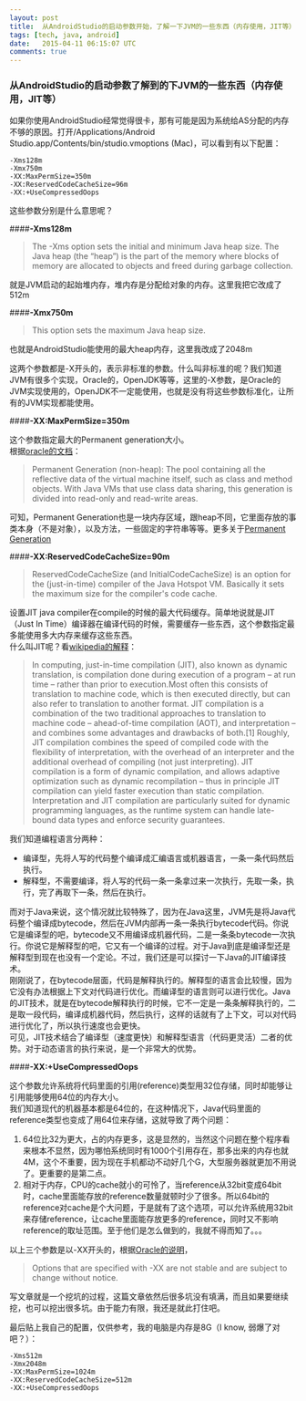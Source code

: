 ```yaml
---
layout: post
title:  从AndroidStudio的启动参数开始，了解一下JVM的一些东西（内存使用，JIT等）
tags: [tech, java, android]
date:   2015-04-11 06:15:07 UTC
comments: true
---
```

### 从AndroidStudio的启动参数了解到的下JVM的一些东西（内存使用，JIT等）
如果你使用AndroidStudio经常觉得很卡，那有可能是因为系统给AS分配的内存不够的原因。打开/Applications/Android Studio.app/Contents/bin/studio.vmoptions (Mac)，可以看到有以下配置：

```
-Xms128m  
-Xmx750m  
-XX:MaxPermSize=350m  
-XX:ReservedCodeCacheSize=96m  
-XX:+UseCompressedOops  
```

这些参数分别是什么意思呢？  

####**-Xms128m**     

> The -Xms option sets the initial and minimum Java heap size. The Java heap (the “heap”) is the part of the memory where blocks of memory are allocated to objects and freed during garbage collection.

就是JVM启动的起始堆内存，堆内存是分配给对象的内存。这里我把它改成了512m  


####**-Xmx750m**

> This option sets the maximum Java heap size.

也就是AndroidStudio能使用的最大heap内存，这里我改成了2048m  

这两个参数都是-X开头的，表示非标准的参数。什么叫非标准的呢？我们知道JVM有很多个实现，Oracle的，OpenJDK等等，这里的-X参数，是Oracle的JVM实现使用的，OpenJDK不一定能使用，也就是没有将这些参数标准化，让所有的JVM实现都能使用。


####**-XX:MaxPermSize=350m**     

这个参数指定最大的Permanent generation大小。  
根据[oracle的文档](http://docs.oracle.com/javase/7/docs/technotes/guides/management/jconsole.html)：

> Permanent Generation (non-heap): The pool containing all the reflective data of the virtual machine itself, such as class and method objects. With Java VMs that use class data sharing, this generation is divided into read-only and read-write areas.

可知，Permanent Generation也是一块内存区域，跟heap不同，它里面存放的事类本身（不是对象），以及方法，一些固定的字符串等等。更多关于[Permanent Generation](https://blogs.oracle.com/jonthecollector/entry/presenting_the_permanent_generation)


####**-XX:ReservedCodeCacheSize=90m**  

> ReservedCodeCacheSize (and InitialCodeCacheSize) is an option for the (just-in-time) compiler of the Java Hotspot VM. Basically it sets the maximum size for the compiler's code cache.

设置JIT java compiler在compile的时候的最大代码缓存。简单地说就是JIT（Just In Time）编译器在编译代码的时候，需要缓存一些东西，这个参数指定最多能使用多大内存来缓存这些东西。  
什么叫JIT呢？看[wikipedia的解释](http://en.wikipedia.org/wiki/Just-in-time_compilation)：

> In computing, just-in-time compilation (JIT), also known as dynamic translation, is compilation done during execution of a program – at run time – rather than prior to execution.Most often this consists of translation to machine code, which is then executed directly, but can also refer to translation to another format.
JIT compilation is a combination of the two traditional approaches to translation to machine code – ahead-of-time compilation (AOT), and interpretation – and combines some advantages and drawbacks of both.[1] Roughly, JIT compilation combines the speed of compiled code with the flexibility of interpretation, with the overhead of an interpreter and the additional overhead of compiling (not just interpreting). JIT compilation is a form of dynamic compilation, and allows adaptive optimization such as dynamic recompilation – thus in principle JIT compilation can yield faster execution than static compilation. Interpretation and JIT compilation are particularly suited for dynamic programming languages, as the runtime system can handle late-bound data types and enforce security guarantees.

我们知道编程语言分两种：
- 编译型，先将人写的代码整个编译成汇编语言或机器语言，一条一条代码然后执行。
- 解释型，不需要编译，将人写的代码一条一条拿过来一次执行，先取一条，执行，完了再取下一条，然后在执行。

而对于Java来说，这个情况就比较特殊了，因为在Java这里，JVM先是将Java代码整个编译成bytecode，然后在JVM内部再一条一条执行bytecode代码。你说它是编译型的吧，bytecode又不用编译成机器代码，二是一条条bytecode一次执行。你说它是解释型的吧，它又有一个编译的过程。对于Java到底是编译型还是解释型到现在也没有一个定论。不过，我们还是可以探讨一下Java的JIT编译技术。  
刚刚说了，在bytecode层面，代码是解释执行的。解释型的语言会比较慢，因为它没有办法根据上下文对代码进行优化。而编译型的语言则可以进行优化。Java的JIT技术，就是在bytecode解释执行的时候，它不一定是一条条解释执行的，二是取一段代码，编译成机器代码，然后执行，这样的话就有了上下文，可以对代码进行优化了，所以执行速度也会更快。  
可见，JIT技术结合了编译型（速度更快）和解释型语言（代码更灵活）二者的优势。对于动态语言的执行来说，是一个非常大的优势。  


####**-XX:+UseCompressedOops**     

这个参数允许系统将代码里面的引用(reference)类型用32位存储，同时却能够让引用能够使用64位的内存大小。  
我们知道现代的机器基本都是64位的，在这种情况下，Java代码里面的reference类型也变成了用64位来存储，这就导致了两个问题：  
1. 64位比32为更大，占的内存更多，这是显然的，当然这个问题在整个程序看来根本不显然，因为哪怕系统同时有1000个引用存在，那多出来的内存也就4M，这个不重要，因为现在手机都动不动好几个G，大型服务器就更加不用说了。更重要的是第二点。
2. 相对于内存，CPU的cache就小的可怜了，当reference从32bit变成64bit时，cache里面能存放的reference数量就顿时少了很多。所以64bit的reference对cache是个大问题，于是就有了这个选项，可以允许系统用32bit来存储reference，让cache里面能存放更多的reference，同时又不影响reference的取址范围。至于他们是怎么做到的，我就不得而知了。。。

以上三个参数是以-XX开头的，根据[Oracle的说明](http://www.oracle.com/technetwork/systems/vmoptions-jsp-140102.html)，

>Options that are specified with -XX are not stable and are subject to change without notice.

写文章就是一个挖坑的过程，这篇文章依然后很多坑没有填满，而且如果要继续挖，也可以挖出很多坑。由于能力有限，我还是就此打住吧。

最后贴上我自己的配置，仅供参考，我的电脑是内存是8G（I know, 弱爆了对吧？）：  

```
-Xms512m  
-Xmx2048m  
-XX:MaxPermSize=1024m  
-XX:ReservedCodeCacheSize=512m  
-XX:+UseCompressedOops  
```
